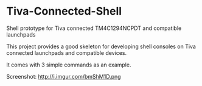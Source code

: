 Tiva-Connected-Shell
====================

Shell prototype for Tiva connected TM4C1294NCPDT and compatible launchpads

This project provides a good skeleton for developing shell consoles on Tiva connected launchpads and compatible devices. 

It comes with 3 simple commands as an example.

Screenshot: http://i.imgur.com/bmShM1D.png
